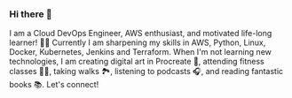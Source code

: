 ### Hi there 👋

I am a Cloud DevOps Engineer, AWS enthusiast, and motivated life-long learner! 👩‍🏫 Currently I am sharpening my skills in AWS, Python, Linux, Docker, Kubernetes, Jenkins and Terraform.
When I'm not learning new technologies, I am creating digital art in Procreate 🎨, attending fitness classes 🧘‍♀️, taking walks 🏞️, listening to podcasts 🎧, and reading fantastic books 📚.
Let's connect!
